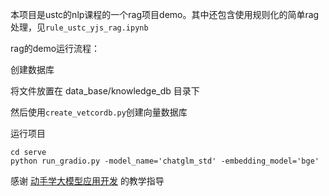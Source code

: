 本项目是ustc的nlp课程的一个rag项目demo。其中还包含使用规则化的简单rag处理，见`rule_ustc_yjs_rag.ipynb`

rag的demo运行流程：

创建数据库

将文件放置在 data_base/knowledge_db 目录下

然后使用`create_vetcordb.py`创建向量数据库

运行项目
```shell
cd serve
python run_gradio.py -model_name='chatglm_std' -embedding_model='bge'
```

感谢 [动手学大模型应用开发](https://github.com/datawhalechina/llm-universe/tree/main?tab=readme-ov-file) 的教学指导